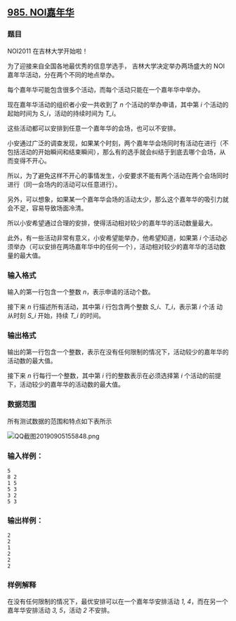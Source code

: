 ## [985. NOI嘉年华](https://www.acwing.com/problem/content/987/)

### 题目

NOI2011 在吉林大学开始啦！

为了迎接来自全国各地最优秀的信息学选手， 吉林大学决定举办两场盛大的 NOI 嘉年华活动，分在两个不同的地点举办。

每个嘉年华可能包含很多个活动，而每个活动只能在一个嘉年华中举办。

现在嘉年华活动的组织者小安一共收到了 *n* 个活动的举办申请，其中第 *i* 个活动的起始时间为 *S_i*，活动的持续时间为 *T_i*。

这些活动都可以安排到任意一个嘉年华的会场，也可以不安排。

小安通过广泛的调查发现，如果某个时刻，两个嘉年华会场同时有活动在进行（不包括活动的开始瞬间和结束瞬间），那么有的选手就会纠结于到底去哪个会场，从而变得不开心。

所以，为了避免这样不开心的事情发生，小安要求不能有两个活动在两个会场同时进行（同一会场内的活动可以任意进行）。

另外，可以想象，如果某一个嘉年华会场的活动太少，那么这个嘉年华的吸引力就会不足，容易导致场面冷清。

所以小安希望通过合理的安排，使得活动相对较少的嘉年华的活动数量最大。

此外，有一些活动非常有意义，小安希望能举办，他希望知道，如果第 *i* 个活动必须举办（可以安排在两场嘉年华中的任何一个），活动相对较少的嘉年华的活动数量的最大值。

### 输入格式

输入的第一行包含一个整数 *n*，表示申请的活动个数。

接下来 *n* 行描述所有活动，其中第 *i* 行包含两个整数 *S_i、T_i*，表示第 *i* 个活 动从时刻 *S_i* 开始，持续 *T_i* 的时间。

### 输出格式

输出的第一行包含一个整数，表示在没有任何限制的情况下，活动较少的嘉年华的活动数的最大值。

接下来 *n* 行每行一个整数，其中第 *i* 行的整数表示在必须选择第 *i* 个活动的前提下，活动较少的嘉年华的活动数的最大值。

### 数据范围

所有测试数据的范围和特点如下表所示

 ![QQ截图20190905155848.png](https://cdn.acwing.com/media/article/image/2019/09/05/19_04358ca8cf-QQ截图20190905155848.png)

### 输入样例：

```
5
8 2
1 5
5 3
3 2
5 3
```

### 输出样例：

```
2
2
1
2
2
2
```

### 样例解释

在没有任何限制的情况下，最优安排可以在一个嘉年华安排活动 *1, 4*，而在另一个嘉年华安排活动 *3, 5*，活动 *2* 不安排。
